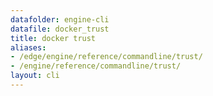 ```yaml
---
datafolder: engine-cli
datafile: docker_trust
title: docker trust
aliases:
- /edge/engine/reference/commandline/trust/
- /engine/reference/commandline/trust/
layout: cli
---
```


<!--
此页面是根据 Docker 源代码自动生成的。如果您想建议更改此处显示的文本，请在 GitHub 上的源代码仓库中打开一个工单或拉取请求：

https://github.com/docker/cli
-->
